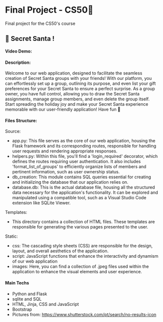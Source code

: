 # Final Project - CS50🏁
Final project for the CS50's course

## 🎁 Secret Santa !
#### Video Demo:  <URL HERE>
#### Description:
Welcome to our web application, designed to facilitate the seamless creation of Secret Santa groups with your friends! With our platform, you can effortlessly set up a group, outlining its purpose, and even list your gift preferences for your Secret Santa to ensure a perfect surprise. As a group owner, you have full control, allowing you to draw the Secret Santa assignments, manage group members, and even delete the group itself. Start spreading the holiday joy and make your Secret Santa experience memorable with our user-friendly application!
Have fun 💙

#### Files Structure:
Source:
  - app.py: This file serves as the core of our web application, housing the Flask framework and its corresponding routes, responsible for handling user requests and rendering appropriate responses.
  - helpers.py: Within this file, you'll find a 'login_required' decorator, which defines the routes requiring user authentication. It also includes 'format_list_of_groups' to efficiently organize lists of members and pertinent information, such as user ownership status.
  - db_creation: This module contains SQL queries essential for creating and initializing the database that our application relies on.
  - database.db: This is the actual database file, housing all the structured data necessary for the application's functionality. It can be explored and manipulated using a compatible tool, such as a Visual Studio Code extension like SQLite Viewer.

Templates:
  - This directory contains a collection of HTML files. These templates are responsible for generating the various pages presented to the user.

Static:
  - css: The cascading style sheets (CSS) are responsible for the design, layout, and overall aesthetics of the application.
  - script: JavaScript functions that enhance the interactivity and dynamism of our web application
  - images:  Here, you can find a collection of .jpeg files used within the application to enhance the visual elements and user experience.

#### Main Techs
- Python and Flask
- sqlite and SQL
- HTML, Jinja, CSS and JavaScript
- Bootstrap
- Pictures from: https://www.shutterstock.com/pt/search/no-results-icon
